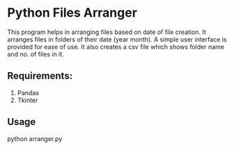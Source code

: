 # Python Files Arranger
This program helps in arranging files based on date of file creation.
It arranges files in folders of their date (year month).
A simple user interface is provided for ease of use.
It also creates a csv file which shows folder name and no. of files in it.

## Requirements:
1. Pandas
2. Tkinter

## Usage
python arranger.py